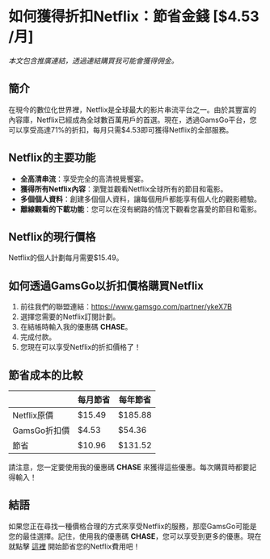 # 如何獲得折扣Netflix：節省金錢 [$4.53 /月]

*本文包含推廣連結，透過連結購買我可能會獲得佣金。*

## 簡介

在現今的數位化世界裡，Netflix是全球最大的影片串流平台之一。由於其豐富的內容庫，Netflix已經成為全球數百萬用戶的首選。現在，透過GamsGo平台，您可以享受高達71%的折扣，每月只需$4.53即可獲得Netflix的全部服務。

## Netflix的主要功能

- **全高清串流**：享受完全的高清視覺饗宴。
- **獲得所有Netflix內容**：瀏覽並觀看Netflix全球所有的節目和電影。
- **多個個人資料**：創建多個個人資料，讓每個用戶都能享有個人化的觀影體驗。
- **離線觀看的下載功能**：您可以在沒有網路的情況下觀看您喜愛的節目和電影。

## Netflix的現行價格

Netflix的個人計劃每月需要$15.49。

## 如何透過GamsGo以折扣價格購買Netflix

1. 前往我們的聯盟連結：https://www.gamsgo.com/partner/ykeX7B
2. 選擇您需要的Netflix訂閱計劃。
3. 在結帳時輸入我的優惠碼 **CHASE**。
4. 完成付款。
5. 您現在可以享受Netflix的折扣價格了！

## 節省成本的比較

|   | 每月節省 | 每年節省 |
|---|---------|--------|
| Netflix原價 | $15.49  | $185.88 |
| GamsGo折扣價 | $4.53   | $54.36  |
| 節省 | $10.96  | $131.52 |

請注意，您一定要使用我的優惠碼 **CHASE** 來獲得這些優惠。每次購買時都要記得輸入！

## 結語

如果您正在尋找一種價格合理的方式來享受Netflix的服務，那麼GamsGo可能是您的最佳選擇。記住，使用我的優惠碼 **CHASE**，您可以享受到更多的優惠。現在就點擊 [這裡](https://www.gamsgo.com/partner/ykeX7B) 開始節省您的Netflix費用吧！